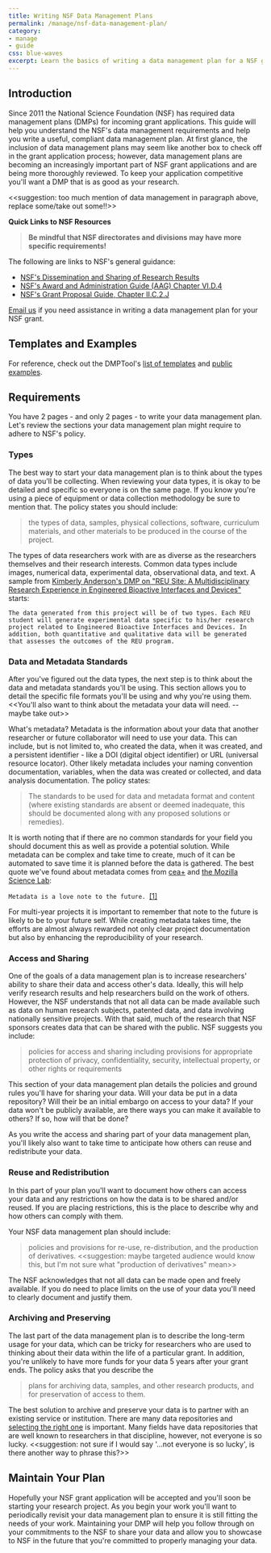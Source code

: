 ```yaml
---
title: Writing NSF Data Management Plans
permalink: /manage/nsf-data-management-plan/
category: 
- manage
- guide
css: blue-waves
excerpt: Learn the basics of writing a data management plan for a NSF grant application
---
```


## Introduction 

Since 2011 the National Science Foundation (NSF) has required data management plans (DMPs) for incoming grant applications. This guide will help you understand the NSF's data management requirements and help you write a useful, compliant data management plan. At first glance, the inclusion of data management plans may seem like another box to check off in the grant application process; however, data management plans are becoming an increasingly important part of NSF grant applications and are being more thoroughly reviewed. To keep your application competitive you'll want a DMP that is as good as your research. 

<<suggestion: too much mention of data management in paragraph above, replace some/take out some!!>>

**Quick Links to NSF Resources** 

> **Be mindful that NSF directorates and divisions may have more specific requirements!** 

The following are links to NSF's general guidance:

+ <a href="http://www.nsf.gov/bfa/dias/policy/dmp.jsp" title="NSF's Dissemination and Sharing of Research Results Guidance">NSF's Dissemination and Sharing of Research Results</a> 
+ <a href="http://www.nsf.gov/pubs/policydocs/pappguide/nsf15001/aag_6.jsp#VID4" title="NSF's Award and Administration Guide (AAG) Chapter VI.D.4">NSF's Award and Administration Guide (AAG) Chapter VI.D.4</a> 
+  <a href="http://www.nsf.gov/pubs/policydocs/pappguide/nsf15001/gpg_2.jsp#dmp" title="NSF's Grant Proposal Guide, Chapter II.C.2.J">NSF's Grant Proposal Guide, Chapter II.C.2.J</a> 

[Email us](mailto:data@bu.edu) if you need assistance in writing a data management plan for your NSF grant.

## Templates and Examples 

For reference, check out the DMPTool's [list of templates](https://dmptool.org/guidance?e=z&method=get&s=a&scope1=all) and [public examples](https://dmptool.org/public_dmps?public%3Aall_scope=all). 

## Requirements 

You have 2 pages - and only 2 pages - to write your data management plan. Let's review the sections your data management plan might require to adhere to NSF's policy. 

### Types 

The best way to start your data management plan is to think about the types of data you'll be collecting. When reviewing your data types, it is okay to be detailed and specific so everyone is on the same page. If you know you're using a piece of equipment or data collection methodology be sure to mention that. The policy states you should include: 

> the types of data, samples, physical collections, software, curriculum materials, and other materials to be produced in the course of the project.

The types of data researchers work with are as diverse as the researchers themselves and their research interests. Common data types include images, numerical data, experimental data, observational data, and text. A sample from [Kimberly Anderson's DMP on "REU Site: A Multidisciplinary Research Experience in Engineered Bioactive Interfaces and Devices"](https://dmptool.org/plans/11390.pdf) starts: 

```
The data generated from this project will be of two types. Each REU student will generate experimental data specific to his/her research project related to Engineered Bioactive Interfaces and Devices. In addition, both quantitative and qualitative data will be generated that assesses the outcomes of the REU program. 
```

### Data and Metadata Standards 

After you've figured out the data types, the next step is to think about the data and metadata standards you'll be using. This section allows you to detail the specific file formats you'll be using and why you're using them. <<You'll also want to think about the metadata your data will need. -- maybe take out>>

What's metadata? Metadata is the information about your data that another researcher or future collaborator will need to use your data. This can include, but is not limited to, who created the data, when it was created, and a persistent identifier - like a DOI (digital object identifier) or URL (universal resource locator). Other likely metadata includes your naming convention documentation, variables, when the data was created or collected, and data analysis documentation. The policy states: 

> The standards to be used for data and metadata format and content (where existing standards are absent or deemed inadequate, this should be documented along with any proposed solutions or remedies).

It is worth noting that if there are no common standards for your field you should document this as well as provide a potential solution. While metadata can be complex and take time to create, much of it can be automated to save time it is planned before the data is gathered. The best quote we've found about metadata comes from [cea+](https://www.flickr.com/people/centralasian/?rb=1) and [the Mozilla Science Lab](https://docs.google.com/presentation/d/1kZd-ZD5lru5a7jIbyi9q8cBYCCAKRnIBSRvixYFtoF0/edit?pref=2&pli=1#slide=id.gef38dfd1f_0_100): 

```Metadata is a love note to the future. ```[[1]](https://www.flickr.com/photos/33255628@N00/8071729256/)

For multi-year projects it is important to remember that note to the future is likely to be to your future self. While creating metadata takes time, the efforts are almost always rewarded not only clear project documentation but also by enhancing the reproducibility of your research. 

### Access and Sharing

One of the goals of a data management plan is to increase researchers' ability to share their data and access other's data. Ideally, this will help verify research results and help researchers build on the work of others. However, the NSF understands that not all data can be made available such as data on human research subjects, patented data, and data involving nationally sensitive projects. With that said, much of the research that NSF sponsors creates data that can be shared with the public. NSF suggests you include: 

> policies for access and sharing including provisions for appropriate protection of privacy, confidentiality, security, intellectual property, or other rights or requirements

This section of your data management plan details the policies and ground rules you'll have for sharing your data. Will your data be put in a data repository? Will their be an initial embargo on access to your data? If your data won't be publicly available, are there ways you can make it available to others? If so, how will that be done? 

As you write the access and sharing part of your data management plan, you'll likely also want to take time to anticipate how others can reuse and redistribute your data. 

### Reuse and Redistribution

In this part of your plan you'll want to document how others can access your data and any restrictions on how the data is to be shared and/or reused. If you are placing restrictions, this is the place to describe why and how others can comply with them.

Your NSF data management plan should include: 

> policies and provisions for re-use, re-distribution, and the production of derivatives. <<suggestion: maybe targeted audience would know this, but I'm not sure what "production of derivatives" mean>>

The NSF acknowledges that not all data can be made open and freely available. If you do need to place limits on the use of your data you'll need to clearly document and justify them. 

### Archiving and Preserving 

The last part of the data management plan is to describe the long-term usage for your data, which can be tricky for researchers who are used to thinking about their data within the life of a particular grant. In addition, you're unlikely to have more funds for your data 5 years after your grant ends. The policy asks that you describe the 

> plans for archiving data, samples, and other research products, and for preservation of access to them.

The best solution to archive and preserve your data is to partner with an existing service or institution. There are many data repositories and [selecting the right one]({{site.baseurl}}/share/selecting-a-data-repository) is important. Many fields have data repositories that are well known to researchers in that discipline, however, not everyone is so lucky. <<suggestion: not sure if I would say '...not everyone is so lucky', is there another way to phrase this?>>

## Maintain Your Plan

Hopefully your NSF grant application will be accepted and you'll soon be starting your research project. As you begin your work you'll want to periodically revisit your data management plan to ensure it is still fitting the needs of your work. Maintaining your DMP will help you follow through on your commitments to the NSF to share your data and allow you to showcase to NSF in the future that you're committed to properly managing your data. 